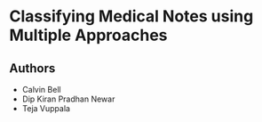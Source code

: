 # Classifying Medical Notes using Multiple Approaches

## Authors

- Calvin Bell
- Dip Kiran Pradhan Newar
- Teja Vuppala

